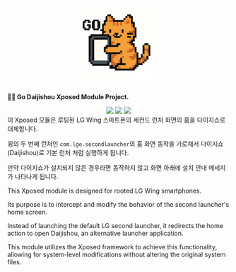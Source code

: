 <div align="center">
  <img src="https://github.com/jshsakura/GoDaijishou/blob/master/app/sampledata/gocat.png?raw=true" width="180" style="border-radius: 20px;"/>
</div>


**🧙‍♂️ Go Daijishou Xposed Module Project.**
<div align="center">
    <img src="https://github.com/jshsakura/GoDaijishou/blob/master/app/sampledata/preview1.JPEG?raw=true""/>
    <img src="https://github.com/jshsakura/GoDaijishou/blob/master/app/sampledata/preview2.JPEG?raw=true""/>
    <img src="https://github.com/jshsakura/GoDaijishou/blob/master/app/sampledata/preview3.JPEG?raw=true""/>
</div>
이 Xposed 모듈은 루팅된 LG Wing 스마트폰의 세컨드 런처 화면의 홈을 다이지쇼로 대체합니다.

윙의 두 번째 런처인 `com.lge.secondlauncher`의 홈 화면 동작을 가로채서 다이지쇼(Daijishou)로 기본 런처 처럼 실행하게 됩니다.

만약 다이지쇼가 설치되지 않은 경우라면 동작하지 않고 화면 아래에 설치 안내 메세지가 나타나게 됩니다.

This Xposed module is designed for rooted LG Wing smartphones.

Its purpose is to intercept and modify the behavior of the second launcher's home screen.

Instead of launching the default LG second launcher, it redirects the home action to open Daijishou, an alternative launcher application.

This module utilizes the Xposed framework to achieve this functionality, allowing for system-level modifications without altering the original system files.
